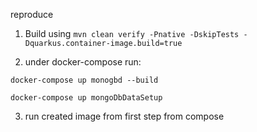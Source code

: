 reproduce

1. Build using
``
mvn clean verify -Pnative -DskipTests -Dquarkus.container-image.build=true
``

2. under docker-compose run:

``docker-compose up monogbd --build``

``docker-compose up mongoDbDataSetup``

3. run created image from first step from compose